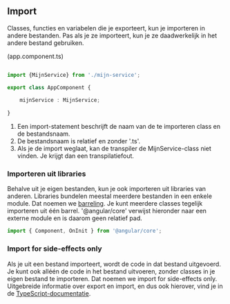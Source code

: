 ## Import

Classes, functies en variabelen die je exporteert, kun je importeren in andere bestanden. Pas als je ze importeert, kun
je ze daadwerkelijk in het andere bestand gebruiken.

(app.component.ts)

```TypeScript

import {MijnService} from './mijn-service';

export class AppComponent {
    
    mijnService : MijnService;    
    
}
```

1. Een import-statement beschrijft de naam van de te importeren class en de bestandsnaam.
2. De bestandsnaam is relatief en zonder '.ts'.
3. Als je de import weglaat, kan de transpiler de MijnService-class niet vinden. Je krijgt dan een transpilatiefout.

### Importeren uit libraries

Behalve uit je eigen bestanden, kun je ook importeren uit libraries van anderen. Libraries bundelen meestal meerdere
bestanden in een enkele module. Dat noemen we [barreling](https://angular.io/docs/ts/latest/glossary.html#barrel). Je
kunt meerdere classes tegelijk importeren uit &eacute;&eacute;n barrel. '@angular/core' verwijst hieronder naar een
externe module en is daarom geen relatief pad.

```TypeScript
import { Component, OnInit } from '@angular/core';
```

### Import for side-effects only

Als je uit een bestand importeert, wordt de code in dat bestand uitgevoerd. Je kunt ook all&eacute;&eacute;n de code
in het bestand uitvoeren, zonder classes in je eigen bestand te importeren. Dat noemen we import for side-effects only.
Uitgebreide informatie over export en import, en dus ook hierover, vind je in de 
[TypeScript-documentatie](https://www.typescriptlang.org/docs/handbook/modules.html).